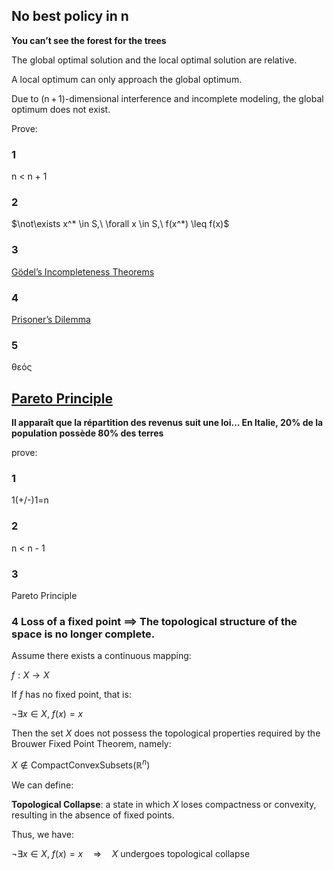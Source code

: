 ## No best policy in n

**You can’t see the forest for the trees**

The global optimal solution and the local optimal solution are relative.

A local optimum can only approach the global optimum.

Due to (n + 1)-dimensional interference and incomplete modeling, the global optimum does not exist.

Prove:

### 1

  n < n + 1

### 2

$\not\exists x^* \in S,\ \forall x \in S,\ f(x^*) \leq f(x)$

### 3

[Gödel’s Incompleteness Theorems](https://zh.wikipedia.org/wiki/%E5%93%A5%E5%BE%B7%E5%B0%94%E4%B8%8D%E5%AE%8C%E5%A4%87%E5%AE%9A%E7%90%86)

### 4

[Prisoner’s Dilemma](https://zh.wikipedia.org/wiki/%E5%9B%9A%E5%BE%92%E5%9B%B0%E5%A2%83)

### 5

θεός

## [Pareto Principle](https://en.wikipedia.org/wiki/Pareto_principle)

**Il apparaît que la répartition des revenus suit une loi… En Italie, 20% de la population possède 80% des terres**

prove:

### 1

  1(+/-)1=n

### 2

  n < n - 1

### 3

  Pareto Principle

### 4 Loss of a fixed point ⟹ The topological structure of the space is no longer complete.

Assume there exists a continuous mapping:

$f: X \to X$

If $f$ has no fixed point, that is:

$\neg \exists x \in X,\ f(x) = x$

Then the set $X$ does not possess the topological properties required by the Brouwer Fixed Point Theorem, namely:

$X \notin \text{CompactConvexSubsets}(\mathbb{R}^n)$

We can define:

**Topological Collapse**: a state in which $X$ loses compactness or convexity, resulting in the absence of fixed points.

Thus, we have:

$\neg \exists x \in X,\ f(x) = x \quad \Rightarrow \quad X \text{ undergoes topological collapse}$

